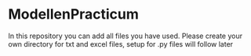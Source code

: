 # ModellenPracticum

In this repository you can add all files you have used. Please create your own directory for txt and excel files, setup for .py files will follow later
